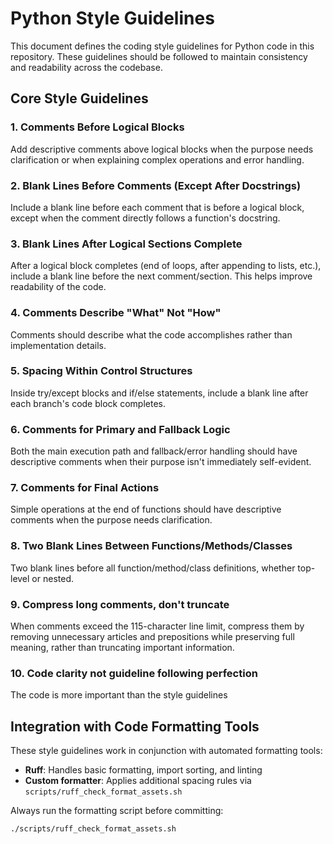 # Python Style Guidelines

This document defines the coding style guidelines for Python code in this repository. These guidelines should be followed to maintain consistency and readability across the codebase.

## Core Style Guidelines

### 1. Comments Before Logical Blocks

Add descriptive comments above logical blocks when the purpose needs clarification or when explaining complex operations and error handling.

### 2. Blank Lines Before Comments (Except After Docstrings)

Include a blank line before each comment that is before a logical block, except when the comment directly follows a function's docstring.

### 3. Blank Lines After Logical Sections Complete

After a logical block completes (end of loops, after appending to lists, etc.), include a blank line before the next comment/section. This helps improve readability of the code.

### 4. Comments Describe "What" Not "How"

Comments should describe what the code accomplishes rather than implementation details.

### 5. Spacing Within Control Structures

Inside try/except blocks and if/else statements, include a blank line after each branch's code block completes.

### 6. Comments for Primary and Fallback Logic

Both the main execution path and fallback/error handling should have descriptive comments when their purpose isn't immediately self-evident.

### 7. Comments for Final Actions

Simple operations at the end of functions should have descriptive comments when the purpose needs clarification.

### 8. Two Blank Lines Between Functions/Methods/Classes

Two blank lines before all function/method/class definitions, whether top-level or nested.

### 9. Compress long comments, don't truncate

When comments exceed the 115-character line limit, compress them by removing unnecessary articles and prepositions while preserving full meaning, rather than truncating important information.

### 10. Code clarity not guideline following perfection

The code is more important than the style guidelines

## Integration with Code Formatting Tools

These style guidelines work in conjunction with automated formatting tools:

- **Ruff**: Handles basic formatting, import sorting, and linting
- **Custom formatter**: Applies additional spacing rules via `scripts/ruff_check_format_assets.sh`

Always run the formatting script before committing:

```bash
./scripts/ruff_check_format_assets.sh
```
